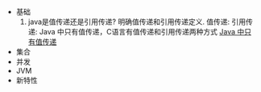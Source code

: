 - 基础
  1. java是值传递还是引用传递? 
  明确值传递和引用传递定义.
  值传递:
  引用传递:
  Java 中只有值传递，C语言有值传递和引用传递两种方式
  [Java 中只有值传递](https://github.com/Snailclimb/JavaGuide/blob/main/docs/java/basis/why-there-only-value-passing-in-java.md)
- 集合
- 并发
- JVM
- 新特性